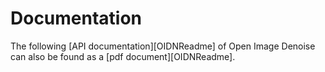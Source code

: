 Documentation
=============

The following [API documentation][OIDNReadme] of Open Image Denoise can also be
found as a [pdf document][OIDNReadme].



